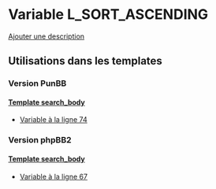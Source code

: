 # Variable L_SORT_ASCENDING
[Ajouter une description](https://fa-tvars.appspot.com/var/L_SORT_ASCENDING)

## Utilisations dans les templates

### Version PunBB

#### [Template search_body](punbb/search_body.md)
* [Variable &agrave; la ligne 74](../punbb/search_body.tpl#L74)

### Version phpBB2

#### [Template search_body](subsilver/search_body.md)
* [Variable &agrave; la ligne 67](../subsilver/search_body.tpl#L67)